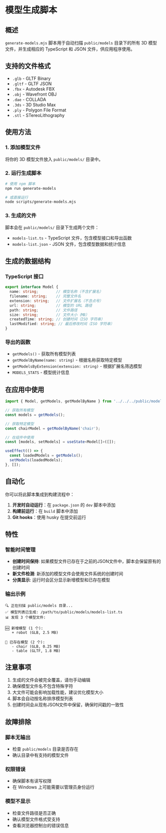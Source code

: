 # 模型生成脚本

## 概述

`generate-models.mjs` 脚本用于自动扫描 `public/models` 目录下的所有 3D 模型文件，并生成相应的 TypeScript 和 JSON 文件，供应用程序使用。

## 支持的文件格式

- `.glb` - GLTF Binary
- `.gltf` - GLTF JSON
- `.fbx` - Autodesk FBX
- `.obj` - Wavefront OBJ
- `.dae` - COLLADA
- `.3ds` - 3D Studio Max
- `.ply` - Polygon File Format
- `.stl` - STereoLithography

## 使用方法

### 1. 添加模型文件

将你的 3D 模型文件放入 `public/models/` 目录中。

### 2. 运行生成脚本

```bash
# 使用 npm 脚本
npm run generate-models

# 或直接运行
node scripts/generate-models.mjs
```

### 3. 生成的文件

脚本会在 `public/models/` 目录下生成两个文件：

- `models-list.ts` - TypeScript 文件，包含模型接口和导出函数
- `models-list.json` - JSON 文件，包含模型数据和统计信息

## 生成的数据结构

### TypeScript 接口

```typescript
export interface Model {
  name: string;        // 模型名称（不含扩展名）
  filename: string;    // 完整文件名
  extension: string;   // 文件扩展名（不含点号）
  url: string;         // 模型的 URL 路径
  path: string;        // 文件路径
  size: string;        // 文件大小（MB）
  createdTime: string; // 创建时间（ISO 字符串）
  lastModified: string; // 最后修改时间（ISO 字符串）
}
```

### 导出的函数

- `getModels()` - 获取所有模型列表
- `getModelByName(name: string)` - 根据名称获取特定模型
- `getModelsByExtension(extension: string)` - 根据扩展名筛选模型
- `MODELS_STATS` - 模型统计信息

## 在应用中使用

```typescript
import { Model, getModels, getModelByName } from '../../../public/models/models-list';

// 获取所有模型
const models = getModels();

// 获取特定模型
const chairModel = getModelByName('chair');

// 在组件中使用
const [models, setModels] = useState<Model[]>([]);

useEffect(() => {
  const loadedModels = getModels();
  setModels(loadedModels);
}, []);
```

## 自动化

你可以将此脚本集成到构建流程中：

1. **开发时自动运行**：在 `package.json` 的 `dev` 脚本中添加
2. **构建前运行**：在 `build` 脚本中添加
3. **Git hooks**：使用 husky 在提交前运行

## 特性

### 智能时间管理
- **创建时间保持**: 如果模型文件已存在于之前的JSON文件中，脚本会保留原有的创建时间
- **新文件检测**: 新添加的模型文件会使用文件系统的创建时间
- **分类显示**: 运行时会区分显示新增模型和已存在模型

### 输出示例
```
🔍 正在扫描 public/models 目录...
✅ 模型列表已生成: /path/to/public/models/models-list.ts
📊 发现 3 个模型文件:

🆕 新增模型 (1 个):
   + robot (GLB, 2.5 MB)

📁 已存在模型 (2 个):
   - chair (GLB, 0.25 MB)
   - table (GLTF, 1.8 MB)
```

## 注意事项

1. 生成的文件会被完全覆盖，请勿手动编辑
2. 确保模型文件名不包含特殊字符
3. 大文件可能会影响加载性能，建议优化模型大小
4. 脚本会自动按名称排序模型列表
5. 创建时间会从现有JSON文件中保留，确保时间戳的一致性

## 故障排除

### 脚本无输出
- 检查 `public/models` 目录是否存在
- 确认目录中有支持的模型文件

### 权限错误
- 确保脚本有读写权限
- 在 Windows 上可能需要以管理员身份运行

### 模型不显示
- 检查文件路径是否正确
- 确认模型文件格式受支持
- 查看浏览器控制台的错误信息 